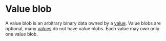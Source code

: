 # Value blob

A value blob is an arbitrary binary data owned by a [value](def://). Value blobs are
optional, many [values](def://) do not have value blobs. Each value may own only one value 
blob.